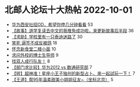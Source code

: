 # 北邮人论坛十大热帖 2022-10-01

- [华为西安社招OD，希望你停几分钟看看](https://bbs.byr.cn/article/WorkLife/1191577) 53
- [【故事】退学复读去中文的我推免成功啦，来更新故事后半段](https://bbs.byr.cn/article/Talking/6366073) 36
- [【求助】学校里有一只泰迪迷路了](https://bbs.byr.cn/article/Pet/156570) 30
- [笑死 逼签不成反被鸽](https://bbs.byr.cn/article/Picture/3330310) 18
- [怀念新食堂二楼小面](https://bbs.byr.cn/article/Food/521739) 10
- [求问外校的博士生导师](https://bbs.byr.cn/article/AimGraduate/1220329) 9
- [找双人成行队友！](https://bbs.byr.cn/article/PCGame/133209) 8
- [【部门求比较】华为2012 vs 数通研究部](https://bbs.byr.cn/article/Job/2172087) 7
- [【转】超神准！星座小王子独创的新型占卜、來一起試玩一下！](https://bbs.byr.cn/article/Constellations/326533) 7
- [【王道】帮95年温柔甜美小姐姐征友~（坐标北京）](https://bbs.byr.cn/article/Friends/2030938) 5


